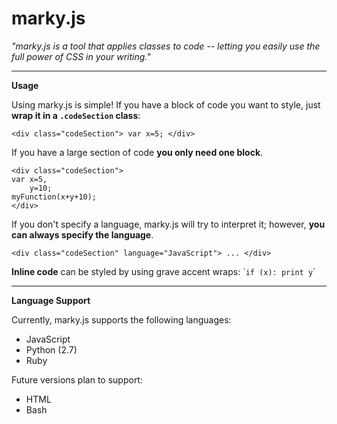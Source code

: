 # marky.js

*"marky.js is a tool that applies classes to code -- letting you easily use the full power of CSS in your writing."*

---

**Usage**

Using marky.js is simple! If you have a block of code you want to style, just **wrap it in a `.codeSection` class**: 
```
<div class="codeSection"> var x=5; </div>
```


If you have a large section of code **you only need one block**.
```
<div class="codeSection">
var x=5,
    y=10;
myFunction(x+y+10);
</div>
```


If you don't specify a language, marky.js will try to interpret it; however, **you can always specify the language**.
```
<div class="codeSection" language="JavaScript"> ... </div>
```

**Inline code** can be styled by using grave accent wraps: \``if (x): print y`\`

---

**Language Support**

Currently, marky.js supports the following languages:

 - JavaScript
 - Python (2.7)
 - Ruby

Future versions plan to support:

 - HTML
 - Bash
